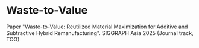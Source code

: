 # Waste-to-Value
Paper "Waste-to-Value: Reutilized Material Maximization for Additive and Subtractive Hybrid Remanufacturing". SIGGRAPH Asia 2025 (Journal track, TOG)
